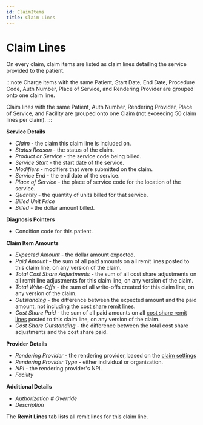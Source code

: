 ```yaml
---
id: ClaimItems
title: Claim Lines
---
```


# Claim Lines

On every claim, claim items are listed as claim lines detailing the service provided to the patient.

:::note
Charge items with the same Patient, Start Date, End Date, Procedure Code, Auth Number, Place of Service, and Rendering Provider are grouped onto one claim line.

Claim lines with the same Patient, Auth Number, Rendering Provider, Place of Service, and Facility are grouped onto one Claim (not exceeding 50 claim lines per claim).
:::

**Service Details**
- *Claim* - the claim this claim line is included on.
- *Status Reason* - the status of the claim.
- *Product or Service* - the service code being billed.
- *Service Start* - the start date of the service.
- *Modifiers* - modifiers that were submitted on the claim.
- *Service End* - the end date of the service.
- *Place of Service* - the place of service code for the location of the service.
- *Quantity* - the quantity of units billed for that service.
- *Billed Unit Price*
- *Billed* - the dollar amount billed.

**Diagnosis Pointers**
- Condition code for this patient.

**Claim Item Amounts**
- *Expected Amount* - the dollar amount expected.
- *Paid Amount* - the sum of all paid amounts on all remit lines posted to this claim line, on any version of the claim.
- *Total Cost Share Adjustments*  - the sum of all cost share adjustments on all remit line adjustments for this claim line, on any version of the claim.
- *Total Write-Offs*  - the sum of all write-offs created for this claim line, on any version of the claim.
- *Outstanding* - the difference between the expected amount and the paid amount, not including the [cost share remit lines](../RCM/RCMworkflow.md/#posting-cost-share-payments).
- *Cost Share Paid* - the sum of all paid amounts on all [cost share remit lines](../RCM/RCMworkflow.md/#posting-cost-share-payments) posted to this claim line, on any version of the claim. 
- *Cost Share Outstanding* - the difference between the total cost share adjustments and the cost share paid.

**Provider Details**
- *Rendering Provider* - the rendering provider, based on the [claim settings](../Billing/ClaimSettings.md)
- *Rendering Provider Type* - either individual or organization.
- *NPI* - the rendering provider's NPI.
- *Facility*

**Additional Details**
- *Authorization # Override*
- *Description*

The **Remit Lines** tab lists all remit lines for this claim line.

